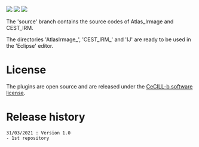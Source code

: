 [![](https://img.shields.io/badge/java-8-yellow.svg)](https://www.java.com/fr/download/)
[![](https://img.shields.io/badge/platform-Linux%2C%20OSX%2C%20Windows-orange.svg)](#)
[![](https://img.shields.io/badge/works%20with-ImageJ-1abc9c.svg)](https://imagej.nih.gov/ij/)

The 'source' branch contains the source codes of Atlas_Irmage and CEST_IRM.

The directories 'AtlasIrmage_', 'CEST_IRM_' and 'IJ' are ready to be used in the 'Eclipse' editor.

# License

The plugins are  open source and are released under the [CeCILL-b software license](https://cecill.info/licences/Licence_CeCILL_V2.1-en.html).

# Release history

	31/03/2021 : Version 1.0
	- 1st repository
